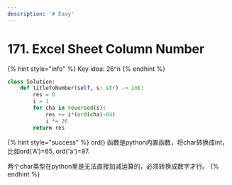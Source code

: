 ```yaml
---
description: '# Easy'
---
```


# 171. Excel Sheet Column Number

{% hint style="info" %}
Key idea: 26^n
{% endhint %}

```python
class Solution:
    def titleToNumber(self, s: str) -> int:
        res = 0
        i = 1
        for cha in reversed(s):
            res += i*(ord(cha)-64)
            i *= 26
        return res
```

{% hint style="success" %}
ord\(\) 函数是python内置函数，将char转换成int，比如ord\(‘A'\)=65, ord\('a'\)=97.

两个char类型在python里是无法直接加减运算的，必须转换成数字才行。
{% endhint %}



